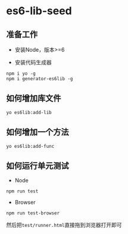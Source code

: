 # es6-lib-seed

## 准备工作

- 安装Node，版本>=6

- 安装代码生成器

```
npm i yo -g
npm i generator-es6lib -g
```

## 如何增加库文件

```
yo es6lib:add-lib
```

## 如何增加一个方法

```
yo es6lib:add-func
```

## 如何运行单元测试

- Node

```
npm run test
```

- Browser

```
npm run test-browser
```

然后把`test/runner.html`直接拖到浏览器打开即可
